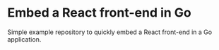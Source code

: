 # Embed a React front-end in Go

Simple example repository to quickly embed a React front-end in a Go
application.

